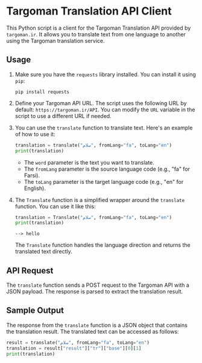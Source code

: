 # Targoman Translation API Client

This Python script is a client for the Targoman Translation API provided by `targoman.ir`. It allows you to translate text from one language to another using the Targoman translation service.

## Usage

1. Make sure you have the `requests` library installed. You can install it using `pip`:

   ```
   pip install requests
   ```

2. Define your Targoman API URL. The script uses the following URL by default: `https://targoman.ir/API`. You can modify the `URL` variable in the script to use a different URL if needed.

3. You can use the `translate` function to translate text. Here's an example of how to use it:

   ```python
   translation = translate("سلام", fromLang="fa", toLang="en")
   print(translation)
   ```

   - The `word` parameter is the text you want to translate.
   - The `fromLang` parameter is the source language code (e.g., "fa" for Farsi).
   - The `toLang` parameter is the target language code (e.g., "en" for English).
   
4. The `Translate` function is a simplified wrapper around the `translate` function. You can use it like this:

   ```python
   translation = Translate("سلام", fromLang="fa", toLang="en")
   print(translation)
   ```

   ```pbash
   --> hello
   ```



   The `Translate` function handles the language direction and returns the translated text directly.

## API Request

The `translate` function sends a POST request to the Targoman API with a JSON payload. The response is parsed to extract the translation result.

## Sample Output

The response from the `translate` function is a JSON object that contains the translation result. The translated text can be accessed as follows:

```python
result = translate("سلام", fromLang="fa", toLang="en")
translation = result["result"]["tr"]["base"][0][1]
print(translation)
```

